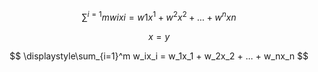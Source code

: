 
$$
∑^{i=1}mwixi=w1x^1+w^2x^2+...+w^nxn
$$


$$x = y$$




$$
\displaystyle\sum_{i=1}^m w_ix_i = w_1x_1 + w_2x_2 + ... + w_nx_n
$$




